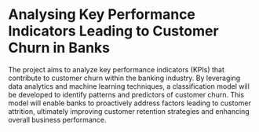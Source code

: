 # Analysing Key Performance Indicators Leading to Customer Churn in Banks
 The project aims to analyze key performance indicators (KPIs) that contribute to customer churn within the banking industry. By leveraging data analytics and machine learning techniques, a classification model will be developed to identify patterns and predictors of customer churn. This model will enable banks to proactively address factors leading to customer attrition, ultimately improving customer retention strategies and enhancing overall business performance.

